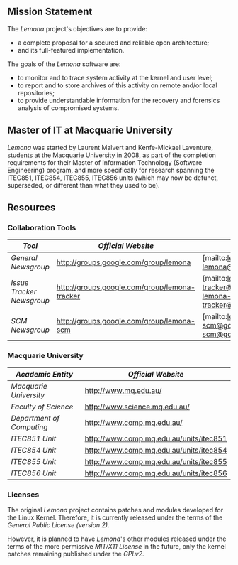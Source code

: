 ## Mission Statement

The *Lemona* project's objectives are to provide:
  * a complete proposal for a secured and reliable open architecture;
  * and its full-featured implementation.

The goals of the *Lemona* software are:
  * to monitor and to trace system activity at the kernel and user level;
  * to report and to store archives of this activity on remote and/or local repositories;
  * to provide understandable information for the recovery and forensics analysis of compromised systems.


## Master of IT at Macquarie University

*Lemona* was started by Laurent Malvert and Kenfe-Mickael Laventure, students at the Macquarie University in 2008, as part of the completion requirements for their Master of Information Technology (Software Engineering) program, and more specifically for research spanning the ITEC851, ITEC854, ITEC855, ITEC856 units (which may now be defunct,  superseded, or different than what they used to be).



## Resources

### Collaboration Tools

| *Tool*                                             | *Official Website*                            | *Address*                                                                |
|----------------------------------------------------|-----------------------------------------------|--------------------------------------------------------------------------|
| _General Newsgroup_                                | http://groups.google.com/group/lemona         | [mailto:lemona@googlegroups.com lemona@googlegroups.com]                 |
| _Issue Tracker Newsgroup_                          | http://groups.google.com/group/lemona-tracker | [mailto:lemona-tracker@googlegroups.com lemona-tracker@googlegroups.com] |
| _SCM Newsgroup_                                    | http://groups.google.com/group/lemona-scm     | [mailto:lemona-scm@googlegroups.com lemona-scm@googlegroups.com]         |


### Macquarie University

| *Academic Entity*              | *Official Website*                      |
|--------------------------------|-----------------------------------------|
| _Macquarie University_         | http://www.mq.edu.au/                   |
| _Faculty of Science_           | http://www.science.mq.edu.au/           |
| _Department of Computing_      | http://www.comp.mq.edu.au/              |
| _ITEC851 Unit_                 | http://www.comp.mq.edu.au/units/itec851 |
| _ITEC854 Unit_                 | http://www.comp.mq.edu.au/units/itec854 |
| _ITEC855 Unit_                 | http://www.comp.mq.edu.au/units/itec855 |
| _ITEC856 Unit_                 | http://www.comp.mq.edu.au/units/itec856 |


### Licenses

The original *Lemona* project contains patches and modules developed for the Linux Kernel. Therefore, it is currently released under the terms of the _General Public License (version 2)_.

However, it is planned to have *Lemona*'s other modules released under the terms of the more permissive _MIT/X11 License_ in the future, only the kernel patches remaining published under the _GPLv2_.
